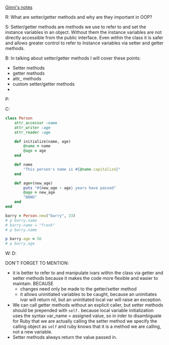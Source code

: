 [Ginni's notes](https://github.com/gcpinckert/rb120_rb129/blob/main/study_guide/setter_getter.md)

R: What are setter/getter methods and why are they important in OOP?

S: Setter/getter methods are methods we use to refer to and set the instance variables in an object. Without them the instance variables are not directly accessible from the public interface. Even within the class it is safer and allows greater control to refer to Instance variables via setter and getter methods.

B: In talking about setter/getter methods I will cover these points:

- Setter methods
- getter methods
- attr_ methods
- custom setter/getter methods
- 

P:

C:
```ruby
class Person
	attr_accessor :name
	attr_writer :age
	attr_reader :age

	def initialize(name, age)
		@name = name
		@age = age
	end

	def name
		"This person's name is #{@name.capitalize}"
	end

	def age=(new_age)
		puts "#{new_age - age} years have passed"
		@age = new_age
		"BANG"
	end
end

barry = Person.new("barry", 33)
# p barry.name
# barry.name = "frank"
# p barry.name

p barry.age = 56
# p barry.age
```
W:
D:

DON'T FORGET TO MENTION:

- it is better to refer to and manipulate ivars within the class via getter and setter methods because it makes the code more flexible and easier to maintain. 
BECAUSE
	- changes need only be made to the getter/setter method
	- it allows uninitiated variables to be caught, because an uninitiates ivar will return nil, but an uninitiated local var will raise an exception.
- We can call getter methods without an explicit caller, but setter methods should be prepended with `self.` because local variable initialization uses the syntax var_name = assigned value, so in irder to disambiguate for Ruby that we are actually calling the setter method we specify the calling object as `self` and ruby knows that it is a method we are calling, not a new variable. 
- Setter methods always return the value passed in.
